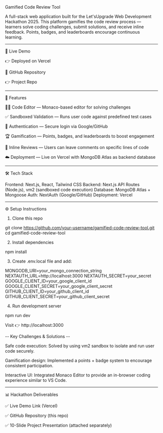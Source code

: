 Gamified Code Review Tool 

A full-stack web application built for the Let'sUpgrade Web Development Hackathon 2025.
This platform gamifies the code review process — learners solve coding challenges, submit solutions, and receive inline feedback. Points, badges, and leaderboards encourage continuous learning.

---

🚀 Live Demo

👉 Deployed on Vercel

📂 GitHub Repository

👉 Project Repo

---

📌 Features

👨‍💻 Code Editor — Monaco-based editor for solving challenges

✅ Sandboxed Validation — Runs user code against predefined test cases

🔑 Authentication — Secure login via Google/GitHub

🏆 Gamification — Points, badges, and leaderboards to boost engagement

📝 Inline Reviews — Users can leave comments on specific lines of code

☁️ Deployment — Live on Vercel with MongoDB Atlas as backend database

---

🛠️ Tech Stack

Frontend: Next.js, React, Tailwind CSS
Backend: Next.js API Routes (Node.js), vm2 (sandboxed code execution)
Database: MongoDB Atlas + Mongoose
Auth: NextAuth (Google/GitHub)
Deployment: Vercel

---

⚙️ Setup Instructions

1. Clone this repo

git clone https://github.com/your-username/gamified-code-review-tool.git
cd gamified-code-review-tool


2. Install dependencies

npm install


3. Create .env.local file and add:

MONGODB_URI=your_mongo_connection_string
NEXTAUTH_URL=http://localhost:3000
NEXTAUTH_SECRET=your_secret
GOOGLE_CLIENT_ID=your_google_client_id
GOOGLE_CLIENT_SECRET=your_google_client_secret
GITHUB_CLIENT_ID=your_github_client_id
GITHUB_CLIENT_SECRET=your_github_client_secret


4. Run development server

npm run dev

Visit 👉 http://localhost:3000


-- Key Challenges & Solutions --

Safe code execution: Solved by using vm2 sandbox to isolate and run user code securely.

Gamification design: Implemented a points + badge system to encourage consistent participation.

Interactive UI: Integrated Monaco Editor to provide an in-browser coding experience similar to VS Code.


---

📊 Hackathon Deliverables

✅ Live Demo Link (Vercel)

✅ GitHub Repository (this repo)

✅ 10-Slide Project Presentation (attached separately)

